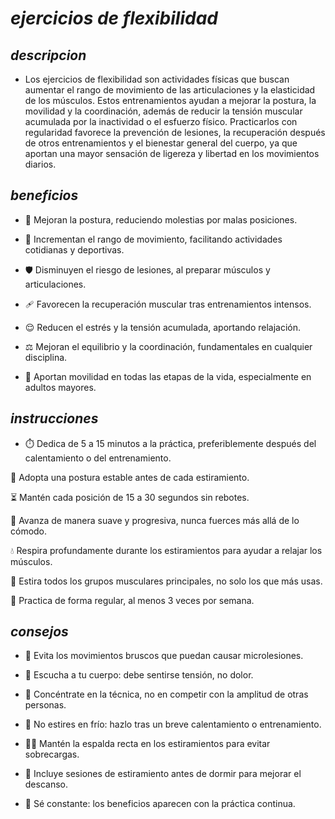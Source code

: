 # *ejercicios de flexibilidad*

## *descripcion*
* Los ejercicios de flexibilidad son actividades físicas que buscan aumentar el rango de movimiento de las articulaciones y la elasticidad de los músculos. Estos entrenamientos ayudan a mejorar la postura, la movilidad y la coordinación, además de reducir la tensión muscular acumulada por la inactividad o el esfuerzo físico. Practicarlos con regularidad favorece la prevención de lesiones, la recuperación después de otros entrenamientos y el bienestar general del cuerpo, ya que aportan una mayor sensación de ligereza y libertad en los movimientos diarios.

## *beneficios*
* 🧘 Mejoran la postura, reduciendo molestias por malas posiciones.

* 🔄 Incrementan el rango de movimiento, facilitando actividades cotidianas y deportivas.

* 🛡️ Disminuyen el riesgo de lesiones, al preparar músculos y articulaciones.

* 🩹 Favorecen la recuperación muscular tras entrenamientos intensos.

* 😌 Reducen el estrés y la tensión acumulada, aportando relajación.

* ⚖️ Mejoran el equilibrio y la coordinación, fundamentales en cualquier disciplina.

* 🧑 Aportan movilidad en todas las etapas de la vida, especialmente en adultos mayores.

## *instrucciones*
* ⏱️ Dedica de 5 a 15 minutos a la práctica, preferiblemente después del calentamiento o del entrenamiento.

🧍 Adopta una postura estable antes de cada estiramiento.

⏳ Mantén cada posición de 15 a 30 segundos sin rebotes.

🐢 Avanza de manera suave y progresiva, nunca fuerces más allá de lo cómodo.

💧 Respira profundamente durante los estiramientos para ayudar a relajar los músculos.

🔄 Estira todos los grupos musculares principales, no solo los que más usas.

📆 Practica de forma regular, al menos 3 veces por semana.

## *consejos*
* 🚫 Evita los movimientos bruscos que puedan causar microlesiones.

* 🧠 Escucha a tu cuerpo: debe sentirse tensión, no dolor.

* 🎯 Concéntrate en la técnica, no en competir con la amplitud de otras personas.

* 🥶 No estires en frío: hazlo tras un breve calentamiento o entrenamiento.

* 🧍‍♂️ Mantén la espalda recta en los estiramientos para evitar sobrecargas.

* 🌙 Incluye sesiones de estiramiento antes de dormir para mejorar el descanso.

* 🐾 Sé constante: los beneficios aparecen con la práctica continua.
